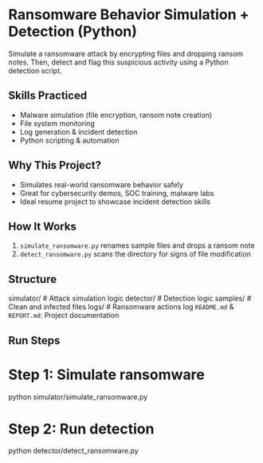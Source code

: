 # Ransomware Behavior Simulation + Detection (Python)

Simulate a ransomware attack by encrypting files and dropping ransom notes. Then, detect and flag this suspicious activity using a Python detection script.

## Skills Practiced
- Malware simulation (file encryption, ransom note creation)
- File system monitoring
- Log generation & incident detection
- Python scripting & automation

## Why This Project?

- Simulates real-world ransomware behavior safely
- Great for cybersecurity demos, SOC training, malware labs
- Ideal resume project to showcase incident detection skills

## How It Works

1. `simulate_ransomware.py` renames sample files and drops a ransom note
2. `detect_ransomware.py` scans the directory for signs of file modification

## Structure

simulator/ # Attack simulation logic
detector/ # Detection logic
samples/ # Clean and infected files
logs/ # Ransomware actions log
`README.md` & `REPORT.md`: Project documentation

## Run Steps

# Step 1: Simulate ransomware
python simulator/simulate_ransomware.py

# Step 2: Run detection
python detector/detect_ransomware.py
